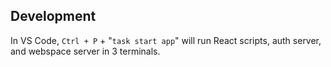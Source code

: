 ## Development
In VS Code, ```Ctrl + P``` + "```task start app```" will run React scripts, auth server, and webspace server in 3 terminals.